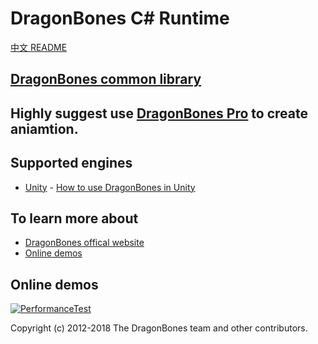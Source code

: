 # DragonBones C# Runtime
[中文 README](./README-zh_CN.md)
## [DragonBones common library](./DragonBones/)
## Highly suggest use [DragonBones Pro](http://www.dragonbones.com/) to create aniamtion.

## Supported engines
* [Unity](http://www.unity.com/) - [How to use DragonBones in Unity](./Unity/)

## To learn more about
* [DragonBones offical website](http://www.dragonbones.com/)
* [Online demos](http://www.dragonbones.com/demo/index.html)

## Online demos
[![PerformanceTest](https://dragonbones.github.io/demo/demos.png)](https://github.com/DragonBones/Demos)

Copyright (c) 2012-2018 The DragonBones team and other contributors.
